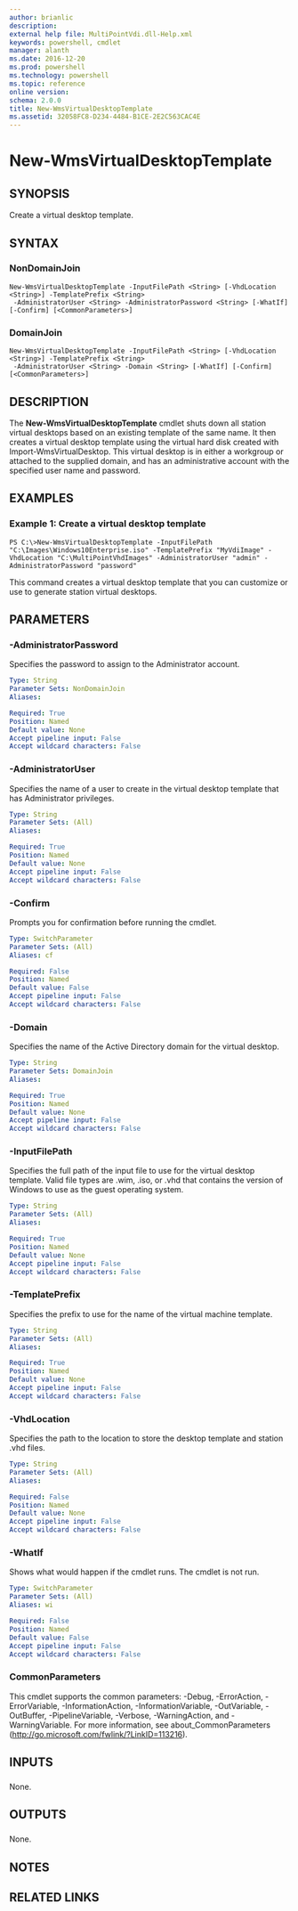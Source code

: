 ```yaml
---
author: brianlic
description: 
external help file: MultiPointVdi.dll-Help.xml
keywords: powershell, cmdlet
manager: alanth
ms.date: 2016-12-20
ms.prod: powershell
ms.technology: powershell
ms.topic: reference
online version: 
schema: 2.0.0
title: New-WmsVirtualDesktopTemplate
ms.assetid: 32058FC8-D234-4484-B1CE-2E2C563CAC4E
---
```


# New-WmsVirtualDesktopTemplate

## SYNOPSIS
Create a virtual desktop template.

## SYNTAX

### NonDomainJoin
```
New-WmsVirtualDesktopTemplate -InputFilePath <String> [-VhdLocation <String>] -TemplatePrefix <String>
 -AdministratorUser <String> -AdministratorPassword <String> [-WhatIf] [-Confirm] [<CommonParameters>]
```

### DomainJoin
```
New-WmsVirtualDesktopTemplate -InputFilePath <String> [-VhdLocation <String>] -TemplatePrefix <String>
 -AdministratorUser <String> -Domain <String> [-WhatIf] [-Confirm] [<CommonParameters>]
```

## DESCRIPTION
The **New-WmsVirtualDesktopTemplate** cmdlet shuts down all station virtual desktops based on an existing template of the same name.
It then creates a virtual desktop template using the virtual hard disk created with Import-WmsVirtualDesktop.
This virtual desktop is in either a workgroup or attached to the supplied domain, and has an administrative account with the specified user name and password.

## EXAMPLES

### Example 1: Create a virtual desktop template
```
PS C:\>New-WmsVirtualDesktopTemplate -InputFilePath "C:\Images\Windows10Enterprise.iso" -TemplatePrefix "MyVdiImage" -VhdLocation "C:\MultiPointVhdImages" -AdministratorUser "admin" -AdministratorPassword "password"
```

This command creates a virtual desktop template that you can customize or use to generate station virtual desktops.

## PARAMETERS

### -AdministratorPassword
Specifies the password to assign to the Administrator account.

```yaml
Type: String
Parameter Sets: NonDomainJoin
Aliases: 

Required: True
Position: Named
Default value: None
Accept pipeline input: False
Accept wildcard characters: False
```

### -AdministratorUser
Specifies the name of a user to create in the virtual desktop template that has Administrator privileges.

```yaml
Type: String
Parameter Sets: (All)
Aliases: 

Required: True
Position: Named
Default value: None
Accept pipeline input: False
Accept wildcard characters: False
```

### -Confirm
Prompts you for confirmation before running the cmdlet.

```yaml
Type: SwitchParameter
Parameter Sets: (All)
Aliases: cf

Required: False
Position: Named
Default value: False
Accept pipeline input: False
Accept wildcard characters: False
```

### -Domain
Specifies the name of the Active Directory domain for the virtual desktop.

```yaml
Type: String
Parameter Sets: DomainJoin
Aliases: 

Required: True
Position: Named
Default value: None
Accept pipeline input: False
Accept wildcard characters: False
```

### -InputFilePath
Specifies the full path of the input file to use for the virtual desktop template.
Valid file types are .wim, .iso, or .vhd that contains the version of Windows to use as the guest operating system.

```yaml
Type: String
Parameter Sets: (All)
Aliases: 

Required: True
Position: Named
Default value: None
Accept pipeline input: False
Accept wildcard characters: False
```

### -TemplatePrefix
Specifies the prefix to use for the name of the virtual machine template.

```yaml
Type: String
Parameter Sets: (All)
Aliases: 

Required: True
Position: Named
Default value: None
Accept pipeline input: False
Accept wildcard characters: False
```

### -VhdLocation
Specifies the path to the location to store the desktop template and station .vhd files.

```yaml
Type: String
Parameter Sets: (All)
Aliases: 

Required: False
Position: Named
Default value: None
Accept pipeline input: False
Accept wildcard characters: False
```

### -WhatIf
Shows what would happen if the cmdlet runs.
The cmdlet is not run.

```yaml
Type: SwitchParameter
Parameter Sets: (All)
Aliases: wi

Required: False
Position: Named
Default value: False
Accept pipeline input: False
Accept wildcard characters: False
```

### CommonParameters
This cmdlet supports the common parameters: -Debug, -ErrorAction, -ErrorVariable, -InformationAction, -InformationVariable, -OutVariable, -OutBuffer, -PipelineVariable, -Verbose, -WarningAction, and -WarningVariable. For more information, see about_CommonParameters (http://go.microsoft.com/fwlink/?LinkID=113216).

## INPUTS

###  
None.

## OUTPUTS

###  
None.

## NOTES

## RELATED LINKS

